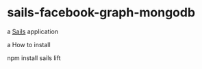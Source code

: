 # sails-facebook-graph-mongodb

a [Sails](http://sailsjs.org) application

a How to install

npm install
sails lift


